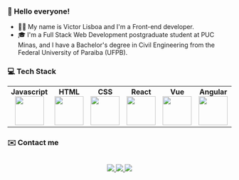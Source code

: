 ### 👋 Hello everyone!
- 👨‍💻 My name is Victor Lisboa and I'm a Front-end developer.
- :mortar_board: I'm a Full Stack Web Development postgraduate student at PUC Minas, and I have a Bachelor's degree in Civil Engineering from the Federal University of Paraiba (UFPB). 

### 💻 Tech Stack 
<table align="center">
<tr>
<td align="center" width="10%">
<div><b><center>Javascript</center></b></div> 
<img height=65px  src="https://img.icons8.com/color/48/000000/javascript--v1.png"> 
</td>
<td align="center" width="10%">
<div><b><center>HTML</center></b></div> 
<img height=65px  src="https://img.icons8.com/color/2x/html-5.png"> 
</td>
 <td align="center" width="10%">
<div><b><center>CSS</center></b></div> 
<img height=65px  src="https://img.icons8.com/color/2x/css3.png"> 
</td>
<td align="center" width="10%">
<div><b><center>React</center></b></div> 
<img height=65px src="https://img.icons8.com/office/80/000000/react.png"/>
</td>
 <td align="center" width="10%">
<div><b><center>Vue</center></b></div> 
<img height=65px src="https://img.icons8.com/color/96/000000/vue-js.png"/>
</td>
<td align="center" width="10%">
<div><b><center>Angular</center></b></div> 
<img height=65px src="https://img.icons8.com/color/96/000000/angularjs.png">
</td>
<td align="center" width="10%">
<div><b><center>Python</center></b></div> 
<img height=65px src="https://img.icons8.com/color/96/000000/python--v1.png">
</td>
 

</tr>

</table>


### ✉️ Contact me

<p align="center">
  <br/>
  <a href="https://www.linkedin.com/in/jvclisboa/">
    <img src="https://img.shields.io/badge/LinkedIn-%230077B5.svg?&style=flat-square&logo=linkedin&logoColor=white">
  </a>
  
  <a href="https://github.com/jvclisboa">
    <img src="https://img.shields.io/badge/Github-%230A0A0A.svg?&style=flat-square&logo=Github&logoColor=white">  
  </a>

  <a href="https://twitter.com/jvictorcl">
    <img src="https://img.shields.io/badge/twitter-%230077D4.svg?&style=flat-square&logo=twitter&logoColor=white">
  </a>
</p>
<!---
jvclisboa/jvclisboa is a ✨ special ✨ repository because its `README.md` (this file) appears on your GitHub profile.
You can click the Preview link to take a look at your changes.
--->
